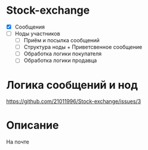 # Stock-exchange
- [x] Сообщения
- [ ] Ноды участников
    - [ ] Приём и посылка сообщений
    - [ ] Структура ноды + Приветсвенное сообщение
    - [ ] Обработка логики покупателя
    - [ ] Обработка логики продавца
    
# Логика сообщений и нод
https://github.com/21011996/Stock-exchange/issues/3
    
# Описание    
На почте
